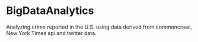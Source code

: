 # BigDataAnalytics
Analyzing crime reported in the U.S. using data derived from commoncrawl, New York Times api and twitter data.
